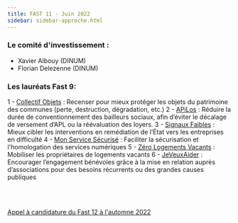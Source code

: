 ```yaml
---
title: FAST 11 - Juin 2022 
sidebar: sidebar-approche.html
---
```


### **Le comité d'investissement :** ### 
- Xavier Albouy (DINUM)
- Florian Delezenne (DINUM)

### **Les lauréats Fast 9:** ###
1 - [Collectif Objets](https://collectif-objets.beta.gouv.fr/) : Recenser pour mieux protéger les objets du patrimoine des communes (perte, destruction, dégradation, etc.)
2 - [APiLos](https://apilos.beta.gouv.fr/) : Réduire la durée de conventionnement des bailleurs sociaux, afin d’éviter le décalage de versement d’APL ou la réévaluation des loyers.
3 - [Signaux Faibles](https://beta.gouv.fr/startups/signaux-faibles.html) : Mieux cibler les interventions en remédiation de l’État vers les entreprises en difficulté
4 - [Mon Service Sécurisé](https://www.monservicesecurise.beta.gouv.fr/) : Faciliter la sécurisation et l'homologation des services numériques
5 - [Zéro Logements Vacants](https://zerologementvacant.beta.gouv.fr/) : Mobiliser les propriétaires de logements vacants
6 - [JeVeuxAider](https://www.jeveuxaider.gouv.fr/) : Encourager l’engagement bénévoles grâce à la mise en relation auprès d’associations pour des besoins récurrents ou des grandes causes publiques

<br/><br/>

[Appel à candidature du Fast 12 à l'automne 2022](https://beta.gouv.fr/approche/fast)

